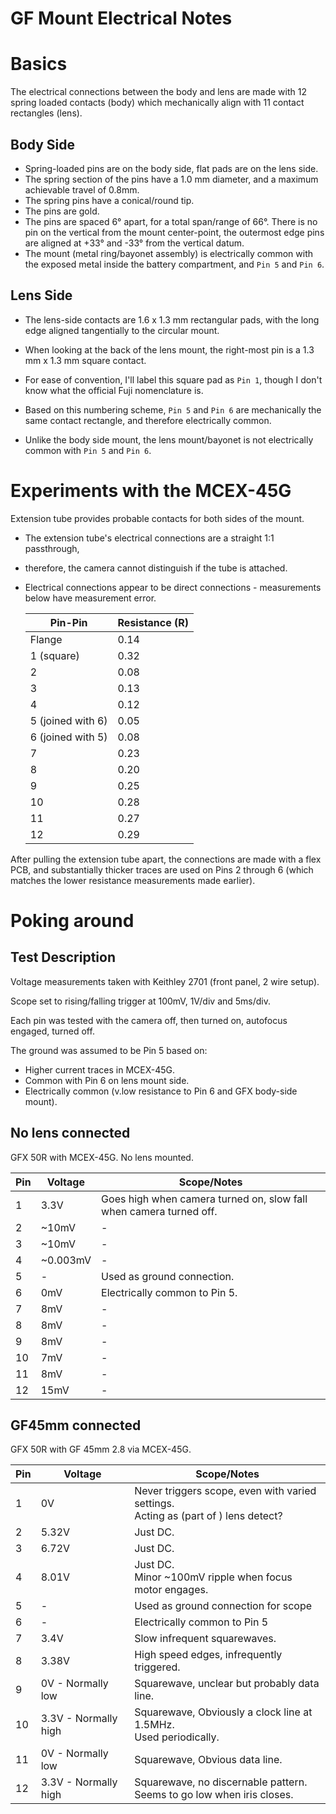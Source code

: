 # GF Mount Electrical Notes

# Basics

The electrical connections between the body and lens are made with 12 spring loaded contacts (body) which mechanically align with 11 contact rectangles (lens).

## Body Side

- Spring-loaded pins are on the body side, flat pads are on the lens side.
- The spring section of the pins have a 1.0 mm diameter, and a maximum achievable travel of 0.8mm.
- The spring pins have a conical/round tip.
- The pins are gold.
- The pins are spaced 6° apart, for a total span/range of 66°. There is no pin on the vertical from the mount center-point, the outermost edge pins are aligned at +33° and -33° from the vertical datum.
- The mount (metal ring/bayonet assembly) is electrically common with the exposed metal inside the battery compartment, and `Pin 5` and `Pin 6`.

## Lens Side

- The lens-side contacts are 1.6 x 1.3 mm rectangular pads, with the long edge aligned tangentially to the circular mount.

- When looking at the back of the lens mount, the right-most pin is a 1.3 mm x 1.3 mm square contact.

- For ease of convention, I'll label this square pad as `Pin 1`, though I don't know what the official Fuji nomenclature is.

- Based on this numbering scheme, `Pin 5` and `Pin 6` are mechanically the same contact rectangle, and therefore electrically common.

- Unlike the body side mount, the lens mount/bayonet is not electrically common with `Pin 5` and `Pin 6`.

  

# Experiments with the MCEX-45G

Extension tube provides probable contacts for both sides of the mount.

- The extension tube's electrical connections are a straight 1:1 passthrough,

- therefore, the camera cannot distinguish if the tube is attached.

- Electrical connections appear to be direct connections - measurements below have measurement error.

  | Pin-Pin           | Resistance (R) |
  | ----------------- | -------------- |
  | Flange            | 0.14           |
  | 1 (square)        | 0.32           |
  | 2                 | 0.08           |
  | 3                 | 0.13           |
  | 4                 | 0.12           |
  | 5 (joined with 6) | 0.05           |
  | 6 (joined with 5) | 0.08           |
  | 7                 | 0.23           |
  | 8                 | 0.20           |
  | 9                 | 0.25           |
  | 10                | 0.28           |
  | 11                | 0.27           |
  | 12                | 0.29           |

After pulling the extension tube apart, the connections are made with a flex PCB, and substantially thicker traces are used on Pins 2 through 6 (which matches the lower resistance measurements made earlier).



# Poking around

## Test Description

Voltage measurements taken with Keithley 2701 (front panel, 2 wire setup).

Scope set to rising/falling trigger at 100mV, 1V/div and 5ms/div.

Each pin was tested with the camera off, then turned on, autofocus engaged, turned off.

The ground was assumed to be Pin 5 based on:

- Higher current traces in MCEX-45G.
- Common with Pin 6 on lens mount side.
- Electrically common (v.low resistance to Pin 6 and GFX body-side mount).

## No lens connected

GFX 50R with MCEX-45G. No lens mounted.

| Pin  | Voltage  | Scope/Notes                                                  |
| ---- | -------- | ------------------------------------------------------------ |
| 1    | 3.3V     | Goes high when camera turned on, slow fall when camera turned off. |
| 2    | ~10mV    | -                                                            |
| 3    | ~10mV    | -                                                            |
| 4    | ~0.003mV | -                                                            |
| 5    | -        | Used as ground connection.                                   |
| 6    | 0mV      | Electrically common to Pin 5.                                |
| 7    | 8mV      | -                                                            |
| 8    | 8mV      | -                                                            |
| 9    | 8mV      | -                                                            |
| 10   | 7mV      | -                                                            |
| 11   | 8mV      | -                                                            |
| 12   | 15mV     | -                                                            |

## GF45mm connected

GFX 50R with GF 45mm 2.8 via MCEX-45G.

| Pin  | Voltage              | Scope/Notes                                                  |
| ---- | -------------------- | ------------------------------------------------------------ |
| 1    | 0V                   | Never triggers scope, even with varied settings.<br />Acting as (part of ) lens detect? |
| 2    | 5.32V                | Just DC.                                                     |
| 3    | 6.72V                | Just DC.                                                     |
| 4    | 8.01V                | Just DC.<br />Minor ~100mV ripple when focus motor engages.  |
| 5    | -                    | Used as ground connection for scope                          |
| 6    | -                    | Electrically common to Pin 5                                 |
| 7    | 3.4V                 | Slow infrequent squarewaves.                                 |
| 8    | 3.38V                | High speed edges, infrequently triggered.                    |
| 9    | 0V - Normally low    | Squarewave, unclear but probably data line.                  |
| 10   | 3.3V - Normally high | Squarewave, Obviously a clock line at 1.5MHz.<br />Used periodically. |
| 11   | 0V - Normally low    | Squarewave, Obvious data line.                               |
| 12   | 3.3V - Normally high | Squarewave, no discernable pattern.<br />Seems to go low when iris closes. |